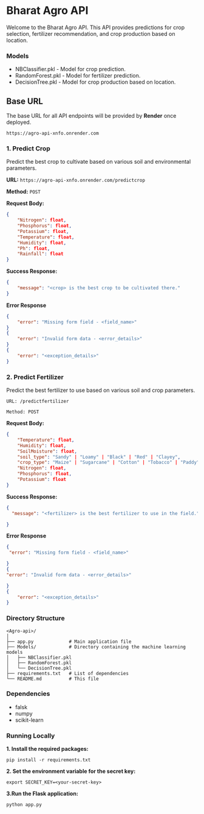 # Bharat Agro API

Welcome to the Bharat Agro API. This API provides predictions for crop selection, fertilizer recommendation, and crop production based on location. 

### Models
- NBClassifier.pkl - Model for crop prediction.
- RandomForest.pkl - Model for fertilizer prediction.
- DecisionTree.pkl - Model for crop production based on location.


## Base URL

The base URL for all API endpoints will be provided by **Render** once deployed.
```
https://agro-api-xnfo.onrender.com
```
### 1. Predict Crop

Predict the best crop to cultivate based on various soil and environmental parameters.

**URL:** `https://agro-api-xnfo.onrender.com/predictcrop`

**Method:** `POST`

**Request Body:**

```json
{
    "Nitrogen": float,
    "Phosphorus": float,
    "Potassium": float,
    "Temperature": float,
    "Humidity": float,
    "Ph": float,
    "Rainfall": float
}
```
**Success Response:**
```json
{
    "message": "<crop> is the best crop to be cultivated there."
}

```
**Error Response**
```json
{
    "error": "Missing form field - <field_name>"
}
{
    "error": "Invalid form data - <error_details>"
}
{
    "error": "<exception_details>"
}
```
### 2. Predict Fertilizer
Predict the best fertilizer to use based on various soil and crop parameters.

```
URL: /predictfertilizer

Method: POST
```
**Request Body:**
```json
{
    "Temperature": float,
    "Humidity": float,
    "SoilMoisture": float,
    "soil_type": "Sandy" | "Loamy" | "Black" | "Red" | "Clayey",
    "crop_type": "Maize" | "Sugarcane" | "Cotton" | "Tobacco" | "Paddy" | "Barley" | "Wheat" | "Millets" | "Oil seeds" | "Pulses" | "Ground Nuts",
    "Nitrogen": float,
    "Phosphorus": float,
    "Potassium": float
}
```
**Success Response:**
```json
{
  "message": "<fertilizer> is the best fertilizer to use in the field."

}
```
**Error Response**
```json
{
 "error": "Missing form field - <field_name>"

}
{
"error": "Invalid form data - <error_details>"

}
{
    "error": "<exception_details>"
}
```

### Directory Structure
```
<Agro-api>/
│
├── app.py             # Main application file
├── Models/            # Directory containing the machine learning models
│   ├── NBClassifier.pkl
│   ├── RandomForest.pkl
│   └── DecisionTree.pkl
├── requirements.txt   # List of dependencies
└── README.md          # This file

```
### Dependencies
- falsk 
- numpy 
- scikit-learn 

### Running Locally
**1. Install the required packages:**
```
pip install -r requirements.txt

```
**2. Set the environment variable for the secret key:**
```
export SECRET_KEY=<your-secret-key>

```
**3.Run the Flask application:** 
```
python app.py

```








